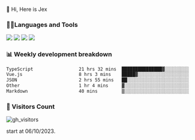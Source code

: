  👋 Hi, Here is Jex

 

### 🧑‍💻Languages and Tools

<code><a href="https://react.dev"><img src="https://api.iconify.design/logos:react.svg" /></a></code>
<code><a href="https://github.com/vuejs/core"><img src="https://api.iconify.design/logos:vue.svg" /></a></code> 
<code><a href="https://github.com/microsoft/TypeScript"><img src="https://api.iconify.design/logos:typescript-icon.svg" /></a></code>
<code><a href="https://threejs.org/"><img src="https://api.iconify.design/logos:threejs.svg" /></a></code>

### 📊 Weekly development breakdown

<!--START_SECTION:waka-->

```txt
TypeScript                 21 hrs 32 mins  ███████████████▓░░░░░░░░░   62.18 %
Vue.js                     8 hrs 3 mins    █████▓░░░░░░░░░░░░░░░░░░░   23.27 %
JSON                       2 hrs 55 mins   ██░░░░░░░░░░░░░░░░░░░░░░░   08.43 %
Other                      1 hr 4 mins     ▓░░░░░░░░░░░░░░░░░░░░░░░░   03.11 %
Markdown                   40 mins         ▒░░░░░░░░░░░░░░░░░░░░░░░░   01.94 %
```

<!--END_SECTION:waka-->


### 👀 Visitors Count

![gh_visitors](https://profile-counter.glitch.me/jexlau/count.svg)

start at 06/10/2023.
